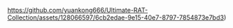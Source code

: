 https://github.com/yuankong666/Ultimate-RAT-Collection/assets/128066597/6cb2edae-9e15-40e7-8797-7854873e7bd3)

